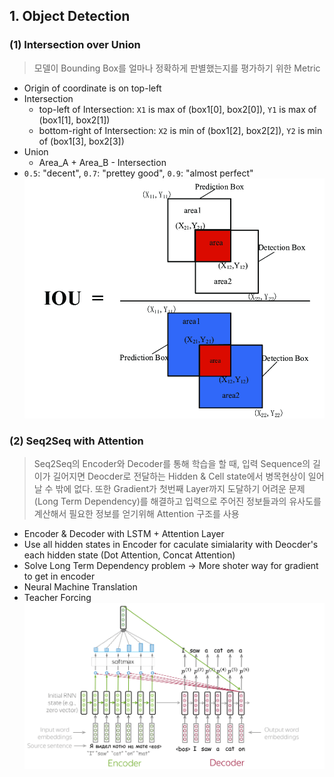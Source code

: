 

## 1. Object Detection

### (1) Intersection over Union
> 모델이 Bounding Box를 얼마나 정확하게 판별했는지를 평가하기 위한 Metric
 - Origin of coordinate is on top-left
 - Intersection 
    - top-left of Intersection: `X1` is max of (box1[0], box2[0]), `Y1` is max of (box1[1], box2[1])
    - bottom-right of Intersection: `X2` is min of (box1[2], box2[2]), `Y2` is min of (box1[3], box2[3])
 - Union
    - Area_A + Area_B - Intersection
 - `0.5`: "decent", `0.7`: "prettey good", `0.9`: "almost perfect"
![IoU](../docs/IOU.png)



### (2) Seq2Seq with Attention
> Seq2Seq의 Encoder와 Decoder를 통해 학습을 할 때, 입력 Sequence의 길이가 길어지면 Deocder로 전달하는 Hidden & Cell state에서 병목현상이 일어날 수 밖에 없다. 또한 Gradient가 첫번째 Layer까지 도달하기 어려운 문제 (Long Term Dependency)를 해결하고 입력으로 주어진 정보들과의 유사도를 계산해서 필요한 정보를 얻기위해 Attention 구조를 사용
 - Encoder & Decoder with LSTM + Attention Layer
 - Use all hidden states in Encoder for caculate simialarity with Deocder's each hidden state (Dot Attention, Concat Attention)
 - Solve Long Term Dependency problem -> More shoter way for gradient to get in encoder
 - Neural Machine Translation
 - Teacher Forcing
![Seq2Seq with Attention](../docs/seq2seqwithAttention.png)

